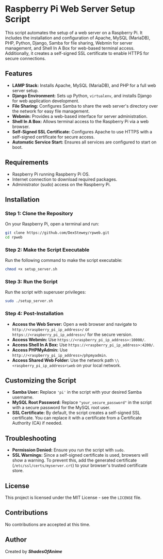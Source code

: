 # Raspberry Pi Web Server Setup Script

This script automates the setup of a web server on a Raspberry Pi. It includes the installation and configuration of Apache, MySQL (MariaDB), PHP, Python, Django, Samba for file sharing, Webmin for server management, and Shell In A Box for web-based terminal access. Additionally, it creates a self-signed SSL certificate to enable HTTPS for secure connections.

## Features
- **LAMP Stack:** Installs Apache, MySQL (MariaDB), and PHP for a full web server setup.
- **Django Environment:** Sets up Python, `virtualenv`, and installs Django for web application development.
- **File Sharing:** Configures Samba to share the web server's directory over the network for easy file management.
- **Webmin:** Provides a web-based interface for server administration.
- **Shell In A Box:** Allows terminal access to the Raspberry Pi via a web browser.
- **Self-Signed SSL Certificate:** Configures Apache to use HTTPS with a self-signed certificate for secure access.
- **Automatic Service Start:** Ensures all services are configured to start on boot.

## Requirements
- Raspberry Pi running Raspberry Pi OS.
- Internet connection to download required packages.
- Administrator (sudo) access on the Raspberry Pi.

## Installation

### Step 1: Clone the Repository
On your Raspberry Pi, open a terminal and run:

```bash
git clone https://github.com/DexStewey/rpweb.git
cd rpweb
```

### Step 2: Make the Script Executable
Run the following command to make the script executable:

```bash
chmod +x setup_server.sh
```

### Step 3: Run the Script
Run the script with superuser privileges:

```bash
sudo ./setup_server.sh
```

### Step 4: Post-Installation
- **Access the Web Server:** Open a web browser and navigate to `http://<raspberry_pi_ip_address>/` or `https://<raspberry_pi_ip_address>/` for the secure version.
- **Access Webmin:** Use `https://<raspberry_pi_ip_address>:10000/`.
- **Access Shell In A Box:** Use `https://<raspberry_pi_ip_address>:4200/`.
- **Access PHPMyAdmin:** Use `http://<raspberry_pi_ip_address>/phpmyadmin`.
- **Access Shared Web Folder:** Use the network path `\\<raspberry_pi_ip_address>\web` on your local network.

## Customizing the Script
- **Samba User:** Replace `'pi'` in the script with your desired Samba username.
- **MySQL Root Password:** Replace `"your_secure_password"` in the script with a secure password for the MySQL root user.
- **SSL Certificate:** By default, the script creates a self-signed SSL certificate. You can replace it with a certificate from a Certificate Authority (CA) if needed.

## Troubleshooting
- **Permission Denied:** Ensure you run the script with `sudo`.
- **SSL Warnings:** Since a self-signed certificate is used, browsers will show a warning. To prevent this, add the generated certificate (`/etc/ssl/certs/myserver.crt`) to your browser's trusted certificate store.

## License
This project is licensed under the MIT License - see the `LICENSE` file.

## Contributions
No contributions are accepted at this time.

## Author
Created by _**ShadesOfAnime**_

